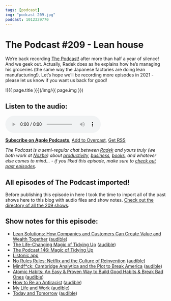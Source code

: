```yaml
---
tags: [podcast]
img: "podcast-209.jpg"
podcast: 1012329770
---
```


# The Podcast #209 - Lean house

We’re back recording [The Podcast!](/podcast) after more than half a year of silence! And we geek out. Actually, Radek does as he explains how he’s managing his groceries (the same way the Japanese factories are doing lean manufacturing!). Let’s hope we’ll be recording more episodes in 2021 - please let us know if you want us back for good!

<!--More-->

![{{ page.title }}](/img/{{ page.img }})

## Listen to the audio:

<audio controls>
<source src="https://files.nozbe.com/podcast/209.mp3" type="audio/mpeg">
</audio>

**[Subscribe on Apple Podcasts][i]**, [Add to Overcast][ov], [Get RSS][rss]

*The Podcast is a semi-regular chat between [Radek][r] and yours truly (we both work at [Nozbe][n]) about [productivity](/productivity), [business](/business), [books](/books), and whatever else comes to mind... - if you liked this episode, make sure to [check out past episodes](/podcast).*

## All episodes of The Podcast imported!

Before publishing this episode in here I took the time to import all of the past shows here to this blog with audio files and show notes. [Check out the directory of all the 209 shows](/podcast).

## Show notes for this episode:

  * [Lean Solutions: How Companies and Customers Can Create Value and Wealth Together](https://www.amazon.com/Lean-Solutions-Companies-Customers-Together/dp/0743277783/) ([audible](https://www.audible.com/pd/Lean-Solutions-Audiobook/B002V1NJ4U))
  * [The Life-Changing Magic of Tidying Up](https://www.amazon.com/Life-Changing-Magic-Tidying-Decluttering-Organizing/dp/1607747308/) ([audible](https://www.audible.com/pd/The-Life-Changing-Magic-of-Tidying-Audiobook/B01M03NLJY))
  * [The Podcast 146: Magic of Tidying Up](/podcast-146)
  * [Listonic app](https://listonic.com/)
  * [No Rules Rules: Netflix and the Culture of Reinvention](https://www.amazon.com/No-Rules-Netflix-Culture-Reinvention/dp/1984877860/) ([audible](https://www.audible.com/pd/No-Rules-Rules-Audiobook/1984891170))
  * [Mindf*ck: Cambridge Analytica and the Plot to Break America](https://www.amazon.com/Mindf-Cambridge-Analytica-Break-America/dp/1984854631/) ([audible](https://www.audible.com/pd/Mindf-ck-Audiobook/0593209613))
  * [Atomic Habits: An Easy & Proven Way to Build Good Habits & Break Bad Ones](https://www.amazon.com/Atomic-Habits-Proven-Build-Break/dp/0735211299/) ([audible](https://www.audible.com/pd/Atomic-Habits-Audiobook/1524779261))
  * [How to Be an Antiracist](https://www.amazon.com/How-Be-Antiracist-Ibram-Kendi/dp/0525509283/) ([audible](https://www.audible.com/pd/How-to-Be-an-Antiracist-Audiobook/1984832212))
  * [My Life and Work](https://www.amazon.com/My-Life-Work-Henry-Ford/dp/1722132531/) ([audible](https://www.audible.com/pd/My-Life-and-Work-Audiobook/B078897F8S))
  * [Today and Tomorrow](https://www.amazon.com/Today-Tomorrow-Henry-Ford/dp/1684116163/) ([audible](https://www.audible.com/pd/Today-and-Tomorrow-Audiobook/B07CV3DPVX))


[ov]: https://overcast.fm/itunes1012329770/the-podcast
[rss]: https://thepodcast.fm/episodes?format=RSS
[e]: /podcast-209
[p]: /podcast
[r]: https://michael.gratis/radex
[i]: https://michael.gratis/thepodcast

<!--podcast: 1012329770-->

[n]: https://nozbe.com/?a=mike
[np]: https://nozbe.com/personal/?a=mike